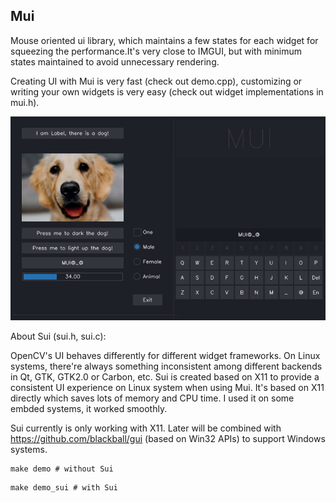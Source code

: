 Mui
---


Mouse oriented ui library, which maintains a few states for each widget for squeezing the performance.It's very close to IMGUI, but with minimum states maintained to avoid unnecessary rendering.

Creating UI with Mui is very fast (check out demo.cpp), customizing or writing your own widgets is very easy (check out widget implementations in mui.h).


![alt demo](mui.png)


About Sui (sui.h, sui.c):

OpenCV's UI behaves differently for different widget frameworks. On Linux systems, there're always something inconsistent among different backends in Qt, GTK, GTK2.0 or Carbon, etc. Sui is created based on X11 to provide a consistent UI experience on Linux system when using Mui. It's based on X11 directly which saves lots of memory and CPU time. I used it on some embded systems, it worked smoothly.

Sui currently is only working with X11. Later will be combined with https://github.com/blackball/gui (based on Win32 APIs) to support Windows systems. 


```
make demo # without Sui
```

```
make demo_sui # with Sui
```

